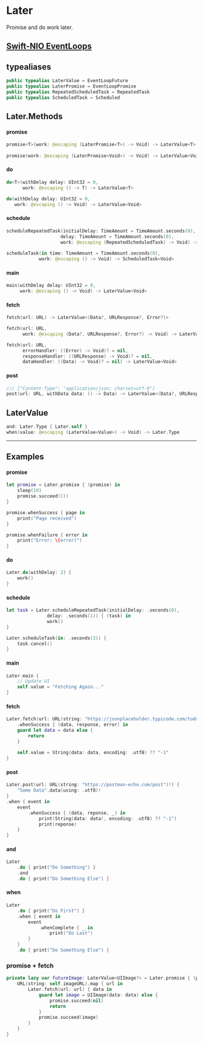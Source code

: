 # Later

Promise and do work later.

## [Swift-NIO EventLoops](https://github.com/apple/swift-nio#eventloops-and-eventloopgroups)

## typealiases
```swift
public typealias LaterValue = EventLoopFuture
public typealias LaterPromise = EventLoopPromise
public typealias RepeatedScheduledTask = RepeatedTask
public typealias ScheduledTask = Scheduled
```

## Later.Methods

#### promise

```swift
promise<T>(work: @escaping (LaterPromise<T>) -> Void) -> LaterValue<T>
    
promise(work: @escaping (LaterPromise<Void>) -> Void) -> LaterValue<Void>
```

#### do

```swift
do<T>(withDelay delay: UInt32 = 0,
      work: @escaping () -> T) -> LaterValue<T>

do(withDelay delay: UInt32 = 0,
   work: @escaping () -> Void) -> LaterValue<Void>
```

#### schedule

```swift
scheduleRepeatedTask(initialDelay: TimeAmount = TimeAmount.seconds(0),
                    delay: TimeAmount = TimeAmount.seconds(0),
                    work: @escaping (RepeatedScheduledTask) -> Void) -> RepeatedScheduledTask
                    
scheduleTask(in time: TimeAmount = TimeAmount.seconds(0),
            work: @escaping () -> Void) -> ScheduledTask<Void>
```

#### main

```swift
main(withDelay delay: UInt32 = 0,
     work: @escaping () -> Void) -> LaterValue<Void>
```

#### fetch

```swift
fetch(url: URL) -> LaterValue<(Data?, URLResponse?, Error?)>

fetch(url: URL,
      work: @escaping (Data?, URLResponse?, Error?) -> Void) -> LaterValue<Void>

fetch(url: URL,
      errorHandler: ((Error) -> Void)? = nil,
      responseHandler: ((URLResponse) -> Void)? = nil,
      dataHandler: ((Data) -> Void)? = nil) -> LaterValue<Void>
```

#### post

```swift
/// ["Content-Type": "application/json; charset=utf-8"]
post(url: URL, withData data: () -> Data) -> LaterValue<(Data?, URLResponse?, Error?)>
```

## LaterValue

```swift
and: Later.Type { Later.self }
when(value: @escaping (LaterValue<Value>) -> Void) -> Later.Type
```

****

## Examples

#### promise
```swift
let promise = Later.promise { (promise) in
    sleep(10)
    promise.succeed(())
}

promise.whenSuccess { page in
    print("Page received")
}

promise.whenFailure { error in
    print("Error: \(error)")
}
```

#### do
```swift
Later.do(withDelay: 2) {
    work()
}
```

#### schedule
```swift
let task = Later.scheduleRepeatedTask(initialDelay: .seconds(0),
               delay: .seconds(1)) { (task) in
               work()
}

Later.scheduleTask(in: .seconds(3)) {
    task.cancel()
}
```

#### main
```swift
Later.main { 
    // Update UI
    self.value = "Fetching Again..." 
}
```

#### fetch
```swift
Later.fetch(url: URL(string: "https://jsonplaceholder.typicode.com/todos/1")!)
    .whenSuccess { (data, response, error) in
    guard let data = data else {
        return
    }
    
    self.value = String(data: data, encoding: .utf8) ?? "-1"
}
```

#### post
```swift
Later.post(url: URL(string: "https://postman-echo.com/post")!) {
    "Some Data".data(using: .utf8)!
}
.when { event in
    event
        .whenSuccess { (data, reponse, _) in
            print(String(data: data!, encoding: .utf8) ?? "-1")
            print(reponse)
    }
}
```

#### and
```swift
Later
    .do { print("Do Something") }
    .and
    .do { print("Do Something Else") }
```

#### when
```swift
Later
    .do { print("Do First") }
    .when { event in
        event
            .whenComplete { _ in
                print("Do Last")
        }
    }
    .do { print("Do Something Else") }
```

### promise + fetch
```swift
private lazy var futureImage: LaterValue<UIImage?> = Later.promise { (promise) in
    URL(string: self.imageURL).map { url in
        Later.fetch(url: url) { data in
            guard let image = UIImage(data: data) else {
                promise.succeed(nil)
                return
            }
            promise.succeed(image)
        }
    }
}
```
